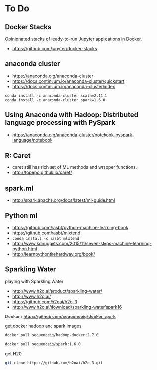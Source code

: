 
# To Do

## Docker Stacks
Opinionated stacks of ready-to-run Jupyter applications in Docker.  
- https://github.com/jupyter/docker-stacks


## anaconda cluster
- https://anaconda.org/anaconda-cluster  
- https://docs.continuum.io/anaconda-cluster/quickstart  
- https://docs.continuum.io/anaconda-cluster/index  


```
conda install -c anaconda-cluster scala=2.11.1  
conda install -c anaconda-cluster spark=1.6.0  
```

## Using Anaconda with Hadoop: Distributed language processing with PySpark

- https://anaconda.org/anaconda-cluster/notebook-pyspark-language/notebook

## R: Caret
- caret still has rich set of ML methods and wrapper functions.  
- http://topepo.github.io/caret/  

## spark.ml
- http://spark.apache.org/docs/latest/ml-guide.html

## Python ml
- https://github.com/rasbt/python-machine-learning-book  
- https://github.com/rasbt/mlxtend  
- `conda install -c rasbt mlxtend`  
- http://www.kdnuggets.com/2015/11/seven-steps-machine-learning-python.html  
- http://learnpythonthehardway.org/book/  

## Sparkling Water
playing with Sparkling Water

- http://www.h2o.ai/product/sparkling-water/  
- http://www.h2o.ai/  
- https://github.com/h2oai/h2o-3  
- http://www.h2o.ai/download/sparkling-water/spark16

Docker : https://github.com/sequenceiq/docker-spark  

get docker hadoop and spark images 

```bash
docker pull sequenceiq/hadoop-docker:2.7.0

docker pull sequenceiq/spark:1.6.0
```

get H20

```bash
git clone https://github.com/h2oai/h2o-3.git
```
